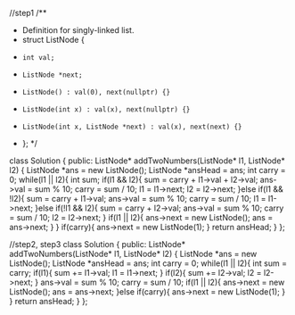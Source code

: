 //step1
/**
 * Definition for singly-linked list.
 * struct ListNode {
 *     int val;
 *     ListNode *next;
 *     ListNode() : val(0), next(nullptr) {}
 *     ListNode(int x) : val(x), next(nullptr) {}
 *     ListNode(int x, ListNode *next) : val(x), next(next) {}
 * };
 */

class Solution {
public:
    ListNode* addTwoNumbers(ListNode* l1, ListNode* l2) {
        ListNode *ans = new ListNode();
        ListNode *ansHead = ans;
        int carry = 0;
        while(l1 || l2){
            int sum;
            if(l1 && l2){
                sum = carry + l1->val + l2->val;
                ans->val = sum % 10;
                carry = sum / 10;
                l1 = l1->next;
                l2 = l2->next;
            }else if(l1 && !l2){
                sum = carry + l1->val;
                ans->val = sum % 10;
                carry = sum / 10;
                l1 = l1->next;
            }else if(!l1 && l2){
                sum = carry + l2->val;
                ans->val = sum % 10;
                carry = sum / 10;
                l2 = l2->next;
            }
            if(l1 || l2){
                ans->next = new ListNode();
                ans = ans->next;
            }
        }
        if(carry){
            ans->next = new ListNode(1);
        }
        return ansHead;
    }
};

//step2, step3
class Solution {
public:
    ListNode* addTwoNumbers(ListNode* l1, ListNode* l2) {
        ListNode *ans = new ListNode();
        ListNode *ansHead = ans;
        int carry = 0;
        while(l1 || l2){
            int sum = carry;
            if(l1){
                sum += l1->val;
                l1 = l1->next;
            }
            if(l2){
                sum += l2->val;
                l2 = l2->next;
            }
            ans->val = sum % 10;
            carry = sum / 10;
            if(l1 || l2){
                ans->next = new ListNode();
                ans = ans->next;
            }else if(carry){
                ans->next = new ListNode(1);
            }
        }
        return ansHead;
    }
};

